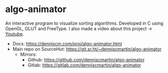 
# algo-animator

An interactive program to visualize sorting algorithms. Developed in C using OpenGL, GLUT and FreeType. I also made a video about this project -> [Youtube](https://youtu.be/KvOI88s-FsU).

-   Docs: <https://denniscm.com/proj/algo-animator.html>
-   Main repo on SourceHut: <https://git.sr.ht/~denniscmartin/algo-animator>
    -   Mirrors:
        -   Github: <https://github.com/denniscmartin/algo-animator>
        -   Gitlab: <https://gitlab.com/denniscmartin/algo-animator>

